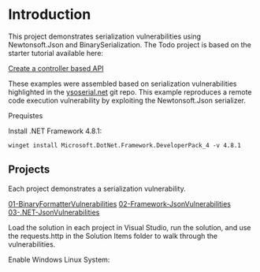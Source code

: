 # Introduction

This project demonstrates serialization vulnerabilities using Newtonsoft.Json and BinarySerialization. The Todo project is based on the starter tutorial available here:

[Create a controller based API](https://learn.microsoft.com/en-us/aspnet/core/tutorials/first-web-api?view=aspnetcore-7.0&tabs=visual-studio)

These examples were assembled based on serialization vulnerabilities highlighted in the [ysoserial.net](https://github.com/pwntester/ysoserial.net) git repo. This example reproduces a remote code execution vulnerability by exploiting the Newtonsoft.Json serializer. 

Prequistes

Install .NET Framework 4.8.1:

``` 
winget install Microsoft.DotNet.Framework.DeveloperPack_4 -v 4.8.1
```

## Projects

Each project demonstrates a serialization vulnerability.

[01-BinaryFormatterVulnerabilities](/docs/serialization/BinarySerialization.md)
[02-Framework-JsonVulnerabilities](/docs/serialization/JSONSerialization.md)
[03-.NET-JsonVulnerabilities](/docs/serialization/NET8JSON.md)

Load the solution in each project in Visual Studio, run the solution, and use the requests.http in the Solution Items folder to walk through the vulnerabilities.




Enable Windows Linux System:

```

```
